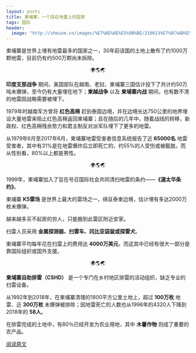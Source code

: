 ```yaml
---
layout: posts
title: 柬埔寨，一个踩在地雷上的国家
tags: 国际
header: 
  image: "http://zhouzm.cn/images/%E7%BE%8E%E5%9B%BE/210613%E7%8C%AB%E5%A4%B4%E9%B9%B0.jpg"
---
```





柬埔寨是世界上埋有地雷最多的国家之一，30年前该国的土地上散布了约1000万颗地雷，目前仍有约500万颗尚未拆除。

<center>🌍🌎🌏</center>

**印度支那战争** 期间，美国部队在越南、老挝、柬埔寨三国估计投下了共计约50万吨未爆弹，至今仍有大量埋在地下；**柬越战争** 以及 **柬埔寨内战** 期间，也有数不清的地雷因战略需要被埋下。

1979年时越南军方曾将 **红色高棉** 赶到泰国边境，并在边境长达750公里的地界埋设大量地雷来阻止红色高棉返回柬埔寨；且在随后的几年中，随着战线的转移，新政权、红色高棉残余势力和君主制反对派军队埋下了更多的地雷。

从1979年6月至2017年6月，柬埔寨地雷受害者信息系统报告了近 **65000名** 地雷受害者，其中有31%是在地雷爆炸后立即死亡的，约55%的人受伤或被截肢。而从性别看，80%以上都是男性。

<center>🌍🌎🌏</center>

1999年，柬埔寨加入了旨在号召国际社会共同清扫地雷的条约——**《渥太华条约》**。

柬埔寨 **K5雷场** 是世界上最大的雷场之一，绵亘泰柬边境，估计埋有多达2000万枚未爆弹。

越来越多买不起房的穷人，只能搬到此雷区附近安家。

扫雷人员采用 **金属探测器、扫雷车、冈比亚袋鼠或探雷犬**。

柬埔寨平均每年花在扫雷上的费用达 **4000万美元**，而这其中已经有很大一部分是靠国际组织或国外支援。

<center>🌍🌎🌏</center>

**柬埔寨自助排雷（CSHD）** 是一个专门在乡村地区排雷的活动组织，缺乏专业的扫雷设备。

从1992年到2018年，在柬埔寨清理的1800平方公里土地上，超过 **100万枚** 地雷、近 **300万枚** 未爆弹被排除；因地雷死亡的人数也从1996年的4320人下降到2018年的 **58人**。

在排雷完成的土地中，有80％已经开发为农业用地，其中 **木薯作物** 则成了重要的农产品。



[阅读原文](https://mp.weixin.qq.com/s/z4p8oy8FE3F52-zdJOI0dQ)
